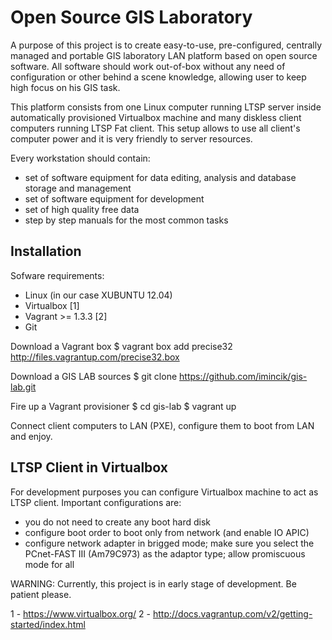 Open Source GIS Laboratory
==========================
A purpose of this project is to create easy-to-use, pre-configured, centrally managed and portable GIS laboratory LAN platform based on open source software. All software should work out-of-box without any need of configuration or other behind a scene knowledge, allowing user to keep high focus on his GIS task.

This platform consists from one Linux computer running LTSP server inside automatically provisioned Virtualbox machine and many diskless client computers running LTSP Fat client. This setup allows to use all client's computer power and it is very friendly to server resources.

Every workstation should contain:
 * set of software equipment for data editing, analysis and database storage and management
 * set of software equipment for development
 * set of high quality free data
 * step by step manuals for the most common tasks


Installation
------------
Sofware requirements:
 * Linux (in our case XUBUNTU 12.04)
 * Virtualbox [1]
 * Vagrant >= 1.3.3 [2]
 * Git

Download a Vagrant box
$ vagrant box add precise32 http://files.vagrantup.com/precise32.box

Download a GIS LAB sources
$ git clone https://github.com/imincik/gis-lab.git

Fire up a Vagrant provisioner
$ cd gis-lab
$ vagrant up

Connect client computers to LAN (PXE), configure them to boot from LAN and enjoy.


LTSP Client in Virtualbox
-------------------------
For development purposes you can configure Virtualbox machine to act as LTSP client.
Important configurations are:
 * you do not need to create any boot hard disk
 * configure boot order to boot only from network (and enable IO APIC)
 * configure network adapter in brigged mode; make sure you select the PCnet-FAST III (Am79C973)
 as the adaptor type; allow promiscuous mode for all
  


WARNING: Currently, this project is in early stage of development. Be patient please.

1 - https://www.virtualbox.org/
2 - http://docs.vagrantup.com/v2/getting-started/index.html
